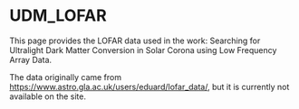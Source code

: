 # UDM_LOFAR
This page provides the LOFAR data used in the work: Searching for Ultralight Dark Matter Conversion in Solar Corona using Low Frequency Array Data.

The data originally came from https://www.astro.gla.ac.uk/users/eduard/lofar_data/, but it is currently not available on the site.
